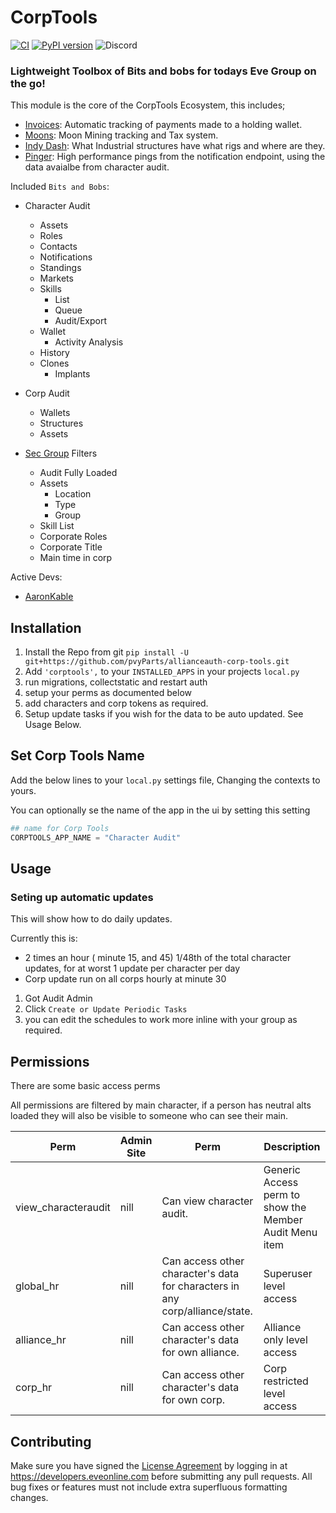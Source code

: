 # CorpTools

[![CI](https://github.com/pvyParts/allianceauth-corp-tools/actions/workflows/main.yml/badge.svg?branch=master)](https://github.com/pvyParts/allianceauth-corp-tools/actions/workflows/main.yml) [![PyPI version](https://badge.fury.io/py/allianceauth-corptools.svg)](https://badge.fury.io/py/allianceauth-corptools) ![Discord](https://img.shields.io/discord/399006117012832262?label=Support%20Server)

### Lightweight Toolbox of Bits and bobs for todays Eve Group on the go!

This module is the core of the CorpTools Ecosystem, this includes;

- [Invoices](https://github.com/Solar-Helix-Independent-Transport/allianceauth-invoice-manager): Automatic tracking of payments made to a holding wallet.
- [Moons](https://github.com/pvyParts/allianceauth-corp-tools-moons): Moon Mining tracking and Tax system.
- [Indy Dash](https://github.com/pvyParts/allianceauth-corp-tools-indy-dash): What Industrial structures have what rigs and where are they.
- [Pinger](https://github.com/Solar-Helix-Independent-Transport/allianceauth-corp-tools-pinger): High performance pings from the notification endpoint, using the data avaialbe from character audit.

Included `Bits and Bobs`:

- Character Audit

  - Assets
  - Roles
  - Contacts
  - Notifications
  - Standings
  - Markets
  - Skills
    - List
    - Queue
    - Audit/Export
  - Wallet
    - Activity Analysis
  - History
  - Clones
    - Implants

- Corp Audit

  - Wallets
  - Structures
  - Assets

- [Sec Group](https://github.com/Solar-Helix-Independent-Transport/allianceauth-secure-groups) Filters
  - Audit Fully Loaded
  - Assets
    - Location
    - Type
    - Group
  - Skill List
  - Corporate Roles
  - Corporate Title
  - Main time in corp

Active Devs:

- [AaronKable](https://github.com/pvyParts)

## Installation

1.  Install the Repo from git `pip install -U git+https://github.com/pvyParts/allianceauth-corp-tools.git`
2.  Add `'corptools',` to your `INSTALLED_APPS` in your projects `local.py`
3.  run migrations, collectstatic and restart auth
4.  setup your perms as documented below
5.  add characters and corp tokens as required.
6.  Setup update tasks if you wish for the data to be auto updated. See Usage Below.

## Set Corp Tools Name

Add the below lines to your `local.py` settings file, Changing the contexts to yours.

You can optionally se the name of the app in the ui by setting this setting

```python
## name for Corp Tools
CORPTOOLS_APP_NAME = "Character Audit"
```

## Usage

### Seting up automatic updates

This will show how to do daily updates.

Currently this is:

- 2 times an hour ( minute 15, and 45) 1/48th of the total character updates, for at worst 1 update per character per day
- Corp update run on all corps hourly at minute 30

1. Got Audit Admin
2. Click `Create or Update Periodic Tasks`
3. you can edit the schedules to work more inline with your group as required.

## Permissions

There are some basic access perms

All permissions are filtered by main character, if a person has neutral alts loaded they will also be visible to someone who can see their main.

| Perm                | Admin Site | Perm                                                                         | Description                                            |
| ------------------- | ---------- | ---------------------------------------------------------------------------- | ------------------------------------------------------ |
| view_characteraudit | nill       | Can view character audit.                                                    | Generic Access perm to show the Member Audit Menu item |
| global_hr           | nill       | Can access other character's data for characters in any corp/alliance/state. | Superuser level access                                 |
| alliance_hr         | nill       | Can access other character's data for own alliance.                          | Alliance only level access                             |
| corp_hr             | nill       | Can access other character's data for own corp.                              | Corp restricted level access                           |

## Contributing

Make sure you have signed the [License Agreement](https://developers.eveonline.com/resource/license-agreement) by logging in at https://developers.eveonline.com before submitting any pull requests. All bug fixes or features must not include extra superfluous formatting changes.
